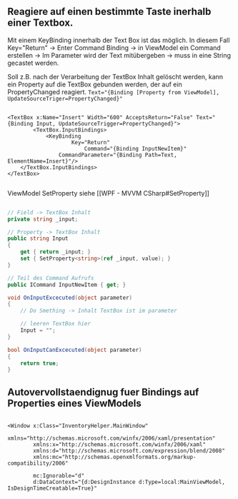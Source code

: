 
## Reagiere auf einen bestimmte Taste inerhalb einer Textbox.

Mit einem KeyBinding innerhalb der Text Box ist das möglich.
In diesem Fall Key="Return" -> Enter
Command Binding -> in ViewModel ein Command erstellen -> Im Parameter wird der Text mitübergeben -> muss in eine String gecastet werden.

Soll z.B. nach der Verarbeitung der TextBox Inhalt gelöscht werden, kann ein Property auf die TextBox gebunden werden, der auf ein PropertyChanged reagiert. 
`Text="{Binding [Property from ViewModel], UpdateSourceTriger=PropertyChanged}"`


```XAML

<TextBox x:Name="Insert" Width="600" AcceptsReturn="False" Text="{Binding Input, UpdateSourceTrigger=PropertyChanged}">
        <TextBox.InputBindings>
        	<KeyBinding
                	Key="Return"
                        Command="{Binding InputNewItem}"
        	  	CommandParameter="{Binding Path=Text, ElementName=Insert}"/>                       
	</TextBox.InputBindings>
</TextBox>
            
```

ViewModel
SetProperty siehe [[WPF - MVVM CSharp#SetProperty]]

```C#

// Field -> TextBox Inhalt
private string _input;

// Property -> TextBox Inhalt
public string Input
{ 
    get { return _input; }
    set { SetProperty<string>(ref _input, value); }
}

// Teil des Command Aufrufs
public ICommand InputNewItem { get; }

void OnInputExcecuted(object parameter)
{
	// Do Smething -> Inhalt TextBox ist im parameter

    // leeren TextBox hier 
    Input = "";
}

bool OnInputCanExcecuted(object parameter)
{
    return true;           
}
```

## Autovervollstaendignug fuer Bindings auf Properties eines ViewModels

```XAML

<Window x:Class="InventoryHelper.MainWindow"
        xmlns="http://schemas.microsoft.com/winfx/2006/xaml/presentation"
        xmlns:x="http://schemas.microsoft.com/winfx/2006/xaml"
        xmlns:d="http://schemas.microsoft.com/expression/blend/2008"
        xmlns:mc="http://schemas.openxmlformats.org/markup-compatibility/2006"
        
        mc:Ignorable="d"
        d:DataContext="{d:DesignInstance d:Type=local:MainViewModel, IsDesignTimeCreatable=True}"    
            
```
